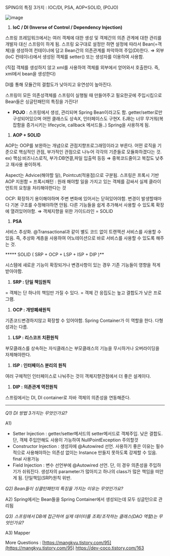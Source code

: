 SPING의 특징 3가지 : IOC/DI,  PSA,  AOP+SOLID, (POJO)

![image](https://user-images.githubusercontent.com/87592585/196942075-4b090d96-173c-4b36-9960-adbf438f6e96.png)

1. **IoC / DI (Inverse of Control / Dependency Injection)**

스프링 프레임워크에서는 여러 객체에 대한 생성 및 객체간의 의존 관계에 대한 관리를 개발자 대신 스프링이 하게 됨. 스프링 요구대로 설정만 하면 설정에 따라서 Bean(=객체)을 생성하여 컨테이너에 담고 Bean간의 의존관계를 파악하여 주입(DI)한다. ⇒ 외부(IoC 컨테이너)에서 생성된 객체를 setter() 또는 생성자를 이용하여 사용함.

(직접 객체를 생성하지 않고 xml를 사용하여 객체를 외부에서 얻어와서 호출한다. 즉, xml에서 bean을 생성한다)

DI를 통해 모듈간의 결합도가 낮아지고 유연성이 높아진다.

스프링이 모든 의존성객체를 스프링이 실행될 때 만들어주고 필요한곳에 주입시킴으로 Bean들은 싱글턴패턴의 특징을 가진다!

- **POJO** : 스프링에서 생성, 관리되며 Spring Bean이라고도 함. getter/setter로만 구성되어있으며 어떤 클래스도 상속X, 인터페이스도 구현X. EJB는 너무 무거워(복잡함을 증가시키는 lifecycle, callback 메서드들..) Spring을 사용하게 됨.

1. **AOP + SOLID**

AOP는 OOP를 보완하는 개념으로 관점지향프로그래밍이라고 부른다. 어떤 로직을 기준으로 핵심적인 관점, 부가적인 관점으로 나누어 각각의 기준들로 모듈화하겠다는 것. ex) 핵심:비즈니스로직, 부가:DB연결,파일 입출력 등등 ⇒ 중복코드줄이고 복잡도 낮추고 재사용 용이하게.

Aspect는 Advice(해야할 일), Pointcut(적용점)으로 구분됨. 스프링은 프록시 기반 AOP 지원함 = 프록시패턴 : 원래 해야할 일을 가지고 있는 객체를 감싸서 실제 클라이언트의 요청을 처리해야한다는 것

OCP: 확장하기 용이해야하며 주변 변화에 있어서는 닫혀있어야함. 변경이 발생할때마다 기본 구조를 수정해야하면 안됨. 다른 기능들을 쉽게 추가해서 사용할 수 있도록 확장에 열려있어야함. ⇒ 객체지향을 위한 가이드라인 = SOLID

1. **PSA**

서비스 추상화. @Transactional과 같이 별도 코드 없이 트랜잭션 서비스를 사용할 수 있음. 즉, 추상화 계층을 사용하여 어노테이션으로 바로 서비스를 사용할 수 있도록 해주는 것.

***** SOLID ( SRP + OCP + LSP + ISP + DIP )**

시스템에 새로운 기능이 확장되거나 변경사항이 있는 경우 기존 기능들이 영향을 적게 받아야함.

1. **SRP : 단일 책임원칙**

= 객체는 단 하나의 책임만 가질 수 있다. = 객체 간 응집도는 높고 결합도가 낮은 프로그램.

1. **OCP : 개방폐쇄원칙**

기존코드변경하지않고 확장할 수 있어야함. Spring Container가 이 역할을 한다. 다형성과는 다름.

1. **LSP : 리스코프 치환원칙**

부모클래스를 상속하는 자식클래스는 부모클래스의 기능을 무시하거나 오버라이딩을 자제해야한다.

1. **ISP : 인터페이스 분리의 원칙**

여러 구체적인 인터페이스로 나눠주는 것이 객체지향관점에서 더 좋은 설계이다.

1. **DIP : 의존관계 역전원칙**

스프링에서는 DI, DI container로 자바 객체의 의존성을 연동해준다.

---

*Q1) DI 방법 3가지는 무엇인가요?*

A1) 

- Setter Injection : getter/setter메서드의 setter메서드로 객체주입. 낮은 결합도. 단, 객체 주입안해도 사용이 가능하여 NullPointException 주의할것
- Constructor Injection : 생성자에 @Autowired 선언. 사용하기 좋은 이유는 필수적으로 사용해야하는 의존성 없이는 Instance 만들지 못하도록 강제할 수 있음. final 사용가능
- Field Injection : 변수 선언부에 @Autowired 선언. 단, 이 경우 의존성을 주입하기가 쉬워진다. 생성자의 parameter가 많아지고 하나의 class가 많은 책임을 떠안게 됨. 단일책임(SRP)원칙 위반.

*Q2) Bean들이 싱클턴패턴의 특징을 가지는 이유는 무엇인가요?*

A2) Spring에서는 Bean들을 Spring Container에서 생성되는데 모두 싱글턴으로 관리됨

*Q3) 스프링에서 DB에 접근하여 실제 데이터를 조회/조작하는 클래스(DAO 역할)는 무엇인가요?*

A3) Mapper

More Questions : 
[https://mangkyu.tistory.com/95](https://mangkyu.tistory.com/95)
https://dev-coco.tistory.com/163

